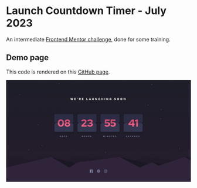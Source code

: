 # Launch Countdown Timer - July 2023

An intermediate [Frontend Mentor challenge](https://www.frontendmentor.io/challenges/launch-countdown-timer-N0XkGfyz-), done for some training.

## Demo page

This code is rendered on this [GitHub page](https://logic-fabric.github.io/launch-countdown-timer/).

![Calculator preview in an empty state, for desktop](./design/desktop-design.jpg)
